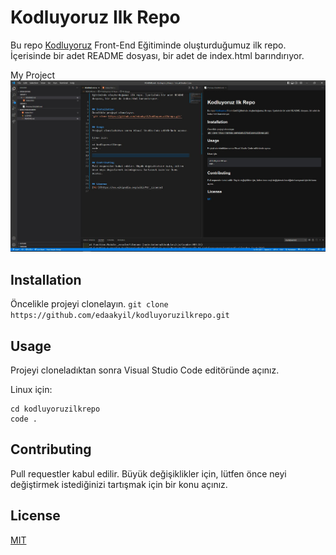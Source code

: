 # Kodluyoruz Ilk Repo

Bu repo [Kodluyoruz](www.patika.dev) Front-End Eğitiminde oluşturduğumuz ilk repo. İçerisinde bir adet README dosyası, bir adet de index.html barındırıyor.

My Project ![First Repo](./project.jpg)


## Installation 
Öncelikle projeyi clonelayın. 
`git clone https://github.com/edaakyil/kodluyoruzilkrepo.git`


## Usage
Projeyi cloneladıktan sonra Visual Studio Code editöründe açınız.

Linux için:
```
cd kodluyoruzilkrepo
code .
```


## Contributing
Pull requestler kabul edilir. Büyük değişiklikler için, lütfen önce neyi değiştirmek istediğinizi tartışmak için bir konu açınız.


## License
[MIT](https://en.wikipedia.org/wiki/MIT_License)
